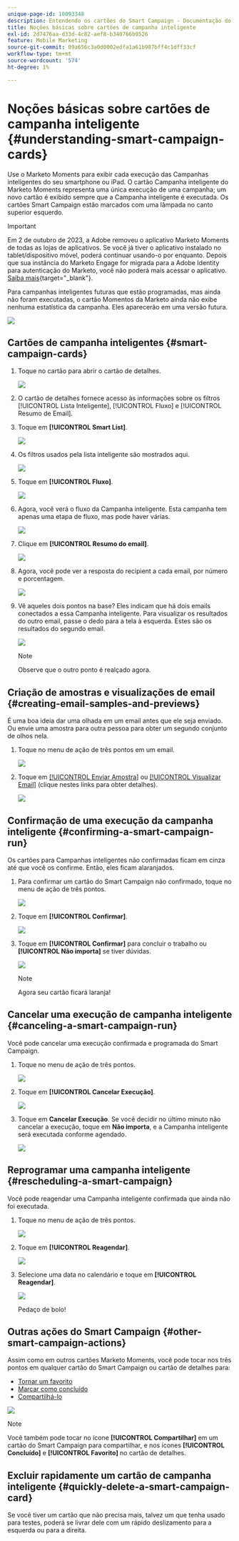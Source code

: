 ```yaml
---
unique-page-id: 10093348
description: Entendendo os cartões do Smart Campaign - Documentação do Marketo - Documentação do produto
title: Noções básicas sobre cartões de campanha inteligente
exl-id: 2d7476aa-d33d-4c82-aef8-b340766b9526
feature: Mobile Marketing
source-git-commit: 09a656c3a0d0002edfa1a61b987bff4c1dff33cf
workflow-type: tm+mt
source-wordcount: '574'
ht-degree: 1%

---
```


# Noções básicas sobre cartões de campanha inteligente {#understanding-smart-campaign-cards}

Use o Marketo Moments para exibir cada execução das Campanhas inteligentes do seu smartphone ou iPad. O cartão Campanha inteligente do Marketo Moments representa uma única execução de uma campanha; um novo cartão é exibido sempre que a Campanha inteligente é executada. Os cartões Smart Campaign estão marcados com uma lâmpada no canto superior esquerdo.

>[!IMPORTANT]
>
>Em 2 de outubro de 2023, a Adobe removeu o aplicativo Marketo Moments de todas as lojas de aplicativos. Se você já tiver o aplicativo instalado no tablet/dispositivo móvel, poderá continuar usando-o por enquanto. Depois que sua instância do Marketo Engage for migrada para a Adobe Identity para autenticação do Marketo, você não poderá mais acessar o aplicativo. [Saiba mais](https://nation.marketo.com/t5/product-discussions/marketo-events-app-and-marketo-moments-app-end-of-life/m-p/340712/highlight/true#M193869){target="_blank"}.

Para campanhas inteligentes futuras que estão programadas, mas ainda não foram executadas, o cartão Momentos da Marketo ainda não exibe nenhuma estatística da campanha. Eles aparecerão em uma versão futura.

![](assets/image2015-9-23-10-3a1-3a5.png)

## Cartões de campanha inteligentes {#smart-campaign-cards}

1. Toque no cartão para abrir o cartão de detalhes.

   ![](assets/image2015-9-21-11-3a7-3a52.png)

1. O cartão de detalhes fornece acesso às informações sobre os filtros [!UICONTROL Lista Inteligente], [!UICONTROL Fluxo] e [!UICONTROL Resumo de Email].

1. Toque em **[!UICONTROL Smart List]**.

   ![](assets/image2015-9-21-13-3a31-3a49.png)

1. Os filtros usados pela lista inteligente são mostrados aqui.

   ![](assets/image2015-9-21-13-3a35-3a29.png)

1. Toque em **[!UICONTROL Fluxo]**.

   ![](assets/image2015-9-21-13-3a37-3a20.png)

1. Agora, você verá o fluxo da Campanha inteligente. Esta campanha tem apenas uma etapa de fluxo, mas pode haver várias.

   ![](assets/image2015-9-22-15-3a8-3a12.png)

1. Clique em **[!UICONTROL Resumo do email]**.

   ![](assets/image2015-9-21-13-3a51-3a7.png)

1. Agora, você pode ver a resposta do recipient a cada email, por número e porcentagem.

   ![](assets/image2015-9-21-13-3a59-3a29.png)

1. Vê aqueles dois pontos na base? Eles indicam que há dois emails conectados a essa Campanha inteligente. Para visualizar os resultados do outro email, passe o dedo para a tela à esquerda. Estes são os resultados do segundo email.

   ![](assets/image2015-9-21-14-3a4-3a51.png)

   >[!NOTE]
   >
   >Observe que o outro ponto é realçado agora.

## Criação de amostras e visualizações de email {#creating-email-samples-and-previews}

É uma boa ideia dar uma olhada em um email antes que ele seja enviado. Ou envie uma amostra para outra pessoa para obter um segundo conjunto de olhos nela.

1. Toque no menu de ação de três pontos em um email.

   ![](assets/image2015-9-22-14-3a54-3a12.png)

1. Toque em [[!UICONTROL Enviar Amostra]](/help/marketo/product-docs/core-marketo-concepts/mobile-apps/marketo-moments/working-with-moments/sending-a-sample.md) ou [[!UICONTROL Visualizar Email]](/help/marketo/product-docs/core-marketo-concepts/mobile-apps/marketo-moments/working-with-moments/previewing-an-email.md) (clique nestes links para obter detalhes).

   ![](assets/image2015-9-22-14-3a52-3a11.png)

## Confirmação de uma execução da campanha inteligente {#confirming-a-smart-campaign-run}

Os cartões para Campanhas inteligentes não confirmadas ficam em cinza até que você os confirme. Então, eles ficam alaranjados.

1. Para confirmar um cartão do Smart Campaign não confirmado, toque no menu de ação de três pontos.

   ![](assets/image2015-9-23-10-3a43-3a23.png)

1. Toque em **[!UICONTROL Confirmar]**.

   ![](assets/image2015-9-23-10-3a45-3a51.png)

1. Toque em **[!UICONTROL Confirmar]** para concluir o trabalho ou **[!UICONTROL Não importa]** se tiver dúvidas.

   ![](assets/image2015-9-23-10-3a47-3a28.png)

   >[!NOTE]
   >
   >Agora seu cartão ficará laranja!

## Cancelar uma execução de campanha inteligente {#canceling-a-smart-campaign-run}

Você pode cancelar uma execução confirmada e programada do Smart Campaign.

1. Toque no menu de ação de três pontos.

   ![](assets/image2015-9-22-14-3a34-3a14.png)

1. Toque em **[!UICONTROL Cancelar Execução]**.

   ![](assets/image2015-9-22-14-3a35-3a33.png)

1. Toque em **Cancelar Execução**. Se você decidir no último minuto não cancelar a execução, toque em **Não importa**, e a Campanha inteligente será executada conforme agendado.

   ![](assets/image2015-9-22-14-3a41-3a26.png)

## Reprogramar uma campanha inteligente {#rescheduling-a-smart-campaign}

Você pode reagendar uma Campanha inteligente confirmada que ainda não foi executada.

1. Toque no menu de ação de três pontos.

   ![](assets/image2015-9-22-14-3a11-3a25.png)

1. Toque em **[!UICONTROL Reagendar]**.

   ![](assets/image2015-9-22-14-3a13-3a25.png)

1. Selecione uma data no calendário e toque em **[!UICONTROL Reagendar]**.

   ![](assets/image2015-9-22-14-3a16-3a56.png)

   Pedaço de bolo!

## Outras ações do Smart Campaign {#other-smart-campaign-actions}

Assim como em outros cartões Marketo Moments, você pode tocar nos três pontos em qualquer cartão do Smart Campaign ou cartão de detalhes para:

* [Tornar um favorito](/help/marketo/product-docs/core-marketo-concepts/mobile-apps/marketo-moments/working-with-moments/creating-a-favorite.md)
* [Marcar como concluído](/help/marketo/product-docs/core-marketo-concepts/mobile-apps/marketo-moments/working-with-moments/marking-it-done.md)
* [Compartilhá-lo](/help/marketo/product-docs/core-marketo-concepts/mobile-apps/marketo-moments/working-with-moments/sharing-a-moment.md)

![](assets/image2015-9-21-14-3a38-3a19.png)

>[!NOTE]
>
>Você também pode tocar no ícone **[!UICONTROL Compartilhar]** em um cartão do Smart Campaign para compartilhar, e nos ícones **[!UICONTROL Concluído]** e **[!UICONTROL Favorito]** no cartão de detalhes.

## Excluir rapidamente um cartão de campanha inteligente {#quickly-delete-a-smart-campaign-card}

Se você tiver um cartão que não precisa mais, talvez um que tenha usado para testes, poderá se livrar dele com um rápido deslizamento para a esquerda ou para a direita.
